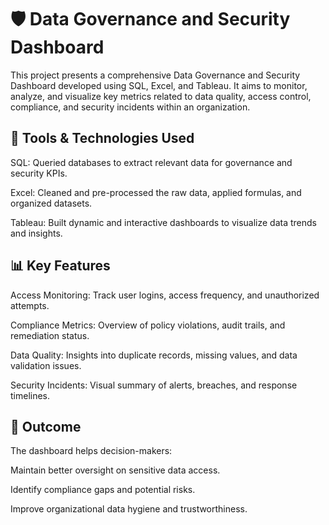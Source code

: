 # 🛡️ Data Governance and Security Dashboard
This project presents a comprehensive Data Governance and Security Dashboard developed using SQL, Excel, and Tableau. It aims to monitor, analyze, and visualize key metrics related to data quality, access control, compliance, and security incidents within an organization.

## 🔧 Tools & Technologies Used
SQL: Queried databases to extract relevant data for governance and security KPIs.

Excel: Cleaned and pre-processed the raw data, applied formulas, and organized datasets.

Tableau: Built dynamic and interactive dashboards to visualize data trends and insights.

## 📊 Key Features
Access Monitoring: Track user logins, access frequency, and unauthorized attempts.

Compliance Metrics: Overview of policy violations, audit trails, and remediation status.

Data Quality: Insights into duplicate records, missing values, and data validation issues.

Security Incidents: Visual summary of alerts, breaches, and response timelines.

## 🎯 Outcome
The dashboard helps decision-makers:

Maintain better oversight on sensitive data access.

Identify compliance gaps and potential risks.

Improve organizational data hygiene and trustworthiness.
